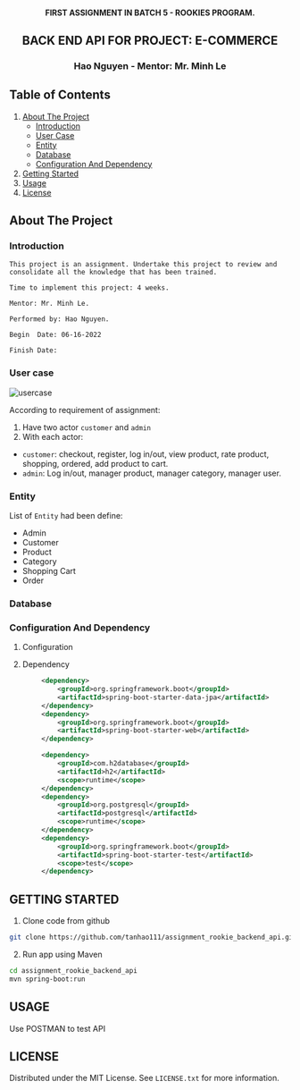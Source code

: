 <!-- PROJECT INFO -->
<div align="center">
  <h4 align="center">FIRST ASSIGNMENT IN BATCH 5 - ROOKIES PROGRAM.</h4>
  <h2 align="center">BACK END API FOR PROJECT: E-COMMERCE</h2>
  <h3 align="center">Hao Nguyen - Mentor: Mr. Minh Le</h3>
</div>


<!-- TABLE OF CONTENTS -->
##  Table of Contents
<ol>
    <li> 
        <a href="#about"> About The Project </a>
        <ul>
            <li><a href='#intro'>Introduction</a></li>
            <li><a href="#user_case">User Case</a></li>
            <li><a href="#entity">Entity</a></li>
            <li><a href="#database">Database</a></li>
            <li><a href="#config">Configuration And Dependency</a></li>
        </ul>
    </li>
    <li> <a href="#getting">Getting Started</a></li>
    <li> <a href='#usage'> Usage</a></li>
    <li> <a href="license"> License</a></li>
</ol>



<!-- ABOUT THE PROJECT -->
## About The Project
<!-- INTRODUCTION -->
### <div id="intro">Introduction</div>
    This project is an assignment. Undertake this project to review and consolidate all the knowledge that has been trained.

    Time to implement this project: 4 weeks.

    Mentor: Mr. Minh Le.

    Performed by: Hao Nguyen.

    Begin  Date: 06-16-2022

    Finish Date:  


<!-- USER CASE -->
### <div id='user_case'>User case</div>
![usercase](https://user-images.githubusercontent.com/101847895/174121319-1a99b75d-c905-48c5-a6f2-8c53390982f1.png)

According to requirement of assignment: 

1. Have two actor `customer` and `admin`
2. With each actor:
* `customer`: checkout, register, log in/out, view product, rate product, shopping, ordered, add product to cart. 
* `admin`: Log in/out, manager product, manager category, manager user.

<!-- ENTITY -->
### <div id='entity'>Entity</div>
List of `Entity` had been define:
- Admin
- Customer
- Product
- Category
- Shopping Cart
- Order


<!-- DATABASE -->
### <div id='database'>Database</div>

<!-- CONFIGURATION AND DEPENDENCY-->
### <div id='config'>Configuration And Dependency</div>
1. Configuration

2. Dependency

```xml
        <dependency>
			<groupId>org.springframework.boot</groupId>
			<artifactId>spring-boot-starter-data-jpa</artifactId>
		</dependency>
		<dependency>
			<groupId>org.springframework.boot</groupId>
			<artifactId>spring-boot-starter-web</artifactId>
		</dependency>

		<dependency>
			<groupId>com.h2database</groupId>
			<artifactId>h2</artifactId>
			<scope>runtime</scope>
		</dependency>
		<dependency>
			<groupId>org.postgresql</groupId>
			<artifactId>postgresql</artifactId>
			<scope>runtime</scope>
		</dependency>
		<dependency>
			<groupId>org.springframework.boot</groupId>
			<artifactId>spring-boot-starter-test</artifactId>
			<scope>test</scope>
		</dependency>
```



<!-- GETTING STARTED -->
## GETTING STARTED
1. Clone code from github


```sh
git clone https://github.com/tanhao111/assignment_rookie_backend_api.git
```


2. Run app using Maven
```sh
cd assignment_rookie_backend_api
mvn spring-boot:run
```

<!-- USAGE -->
## USAGE

Use POSTMAN to test API

<!-- LICENSE -->
## LICENSE
Distributed under the MIT License. See `LICENSE.txt` for more information.
